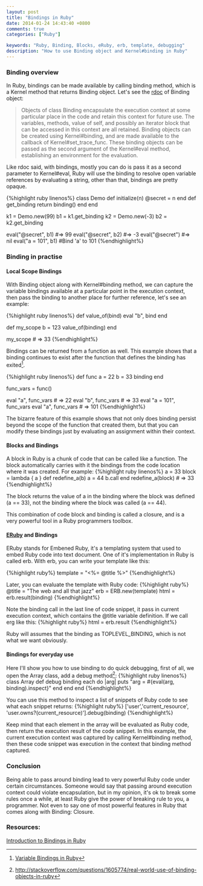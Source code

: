 ```yaml
---
layout: post
title: "Bindings in Ruby"
date: 2014-01-24 14:43:40 +0800
comments: true
categories: ["Ruby"]

keywords: "Ruby, Binding, Blocks, eRuby, erb, template, debugging"
description: "How to use Binding object and Kernel#binding in Ruby"
---
```


### Binding overview
In Ruby, bindings can be made available by calling binding method, which is a Kernel method that returns Binding object. Let's see the [rdoc](http://www.ruby-doc.org/core-2.1.0/Binding.html) of Binding object:

>Objects of class Binding encapsulate the execution context at some particular place in the code and retain this context for future use. The variables, methods, value of self, and possibly an iterator block that can be accessed in this context are all retained. Binding objects can be created using Kernel#binding, and are made available to the callback of Kernel#set_trace_func. These binding objects can be passed as the second argument of the Kernel#eval method, establishing an environment for the evaluation.

<!--more-->

Like rdoc said, with bindings, mostly you can do is pass it as a second parameter to Kernel#eval, Ruby will use the binding to resolve open variable references by evaluating a string, other than that, bindings are pretty opaque.

{%highlight ruby linenos%}
class Demo
  def initialize(n)
    @secret = n
  end
  def get_binding
    return binding()
  end
end

k1 = Demo.new(99)
b1 = k1.get_binding
k2 = Demo.new(-3)
b2 = k2.get_binding

eval("@secret", b1)   #=> 99
eval("@secret", b2)   #=> -3
eval("@secret")       #=> nil
eval("a = 101", b1)   #Bind 'a' to 101
{%endhighlight%}

### Binding in practise
#### Local Scope Bindings
With Binding object along with Kernel#binding method, we can capture the variable bindings available at a particular point in the execution context, then pass the binding to another place for further reference, let's see an example:

{%highlight ruby linenos%}
def value_of(bind)
  eval "b", bind
end

def my_scope
  b = 123
  value_of(binding)
end

my_scope               # => 33
{%endhighlight%}

Bindings can be returned from a function as well. This example shows that a binding continues to exist after the function that defines the binding has exited[^1].


{%highlight ruby linenos%}
def func
  a = 22
  b = 33
  binding
end

func_vars = func()

eval "a", func_vars         # => 22
eval "b", func_vars         # => 33
eval "a = 101", func_vars
eval "a", func_vars         # => 101
{%endhighlight%}

The bizarre feature of this example shows that not only does binding persist beyond the scope of the function that created them, but that you can modify these bindings just by evaluating an assignment within their context.

#### Blocks and Bindings

A block in Ruby is a chunk of code that can be called like a function. The block automatically carries with it the bindings from the code location where it was created. For example:
  {%highlight ruby linenos%}
  a = 33
  block = lambda { a }
  def redefine_a(b)
    a = 44
    b.call
  end
  redefine_a(block)      # => 33
{%endhighlight%}

The block returns the value of a in the binding where the block was defined (a == 33), not the binding where the block was called (a == 44).

This combination of code block and binding is called a closure, and is a very powerful tool in a Ruby programmers toolbox.

#### [ERuby](http://en.wikipedia.org/wiki/ERuby) and Bindings
ERuby stands for Embened Ruby, it's a templating system that used to embed Ruby code into text document. One of it's implementation in Ruby is called erb. With erb, you can write your template like this:

{%highlight ruby%}
template = "<html><body><%= @title %></body></html>"
{%endhighlight%}

Later, you can evaluate the template with Ruby code:
{%highlight ruby%}
@title = "The web and all that jazz"
erb = ERB.new(template)
html = erb.result(binding)
{%endhighlight%}

Note the binding call in the last line of code snippet, it pass in current execution context, which contains the @title variable definition. If we call erg like this:
{%highlight ruby%}
html = erb.result
{%endhighlight%}

Ruby will assumes that the binding as TOPLEVEL_BINDING, which is not what we want obviously.

#### Bindings for everyday use
Here I'll show you how to use binding to do quick debugging, first of all, we open the Array class, add a debug method[^2]:
{%highlight ruby linenos%}
class Array
  def debug binding
    each do |arg|
      puts "arg = #{eval(arg, binding).inspect}"
    end
  end
end
{%endhighlight%}

You can use this method to inspect a list of snippets of Ruby code to see what each snippet returns:
{%highlight ruby%}
['user','current_resource', 'user.owns?(current_resource)'].debug(binding)
{%endhighlight%}

Keep mind that each element in the array will be evaluated as Ruby code, then return the execution result of the code snippet. In this example, the current execution context was captured by calling Kernel#binding method, then these code snippet was execution in the context that binding method captured.

### Conclusion
Being able to pass around binding lead to very powerful Ruby code under certain circumstances. Someone would say that passing around execution context could violate encapsulation, but in my opinion, it's ok to break some rules once a while, at least Ruby give the power of breaking rule to you, a programmer. Not even to say one of most powerful features in Ruby that comes along with Binding: Closure.



### Resources:
[^1]:[Variable Bindings in Ruby](http://onestepback.org/index.cgi/Tech/Ruby/RubyBindings.rdoc)
[^2]:http://stackoverflow.com/questions/1605774/real-world-use-of-binding-objects-in-ruby

[Introduction to Bindings in Ruby](http://webjazz.blogspot.com/2006/07/introduction-to-bindings-in-ruby.html)
